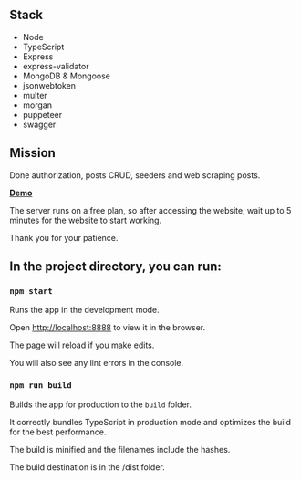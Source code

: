 

## Stack

- Node
- TypeScript
- Express
- express-validator
- MongoDB & Mongoose
- jsonwebtoken
- multer
- morgan
- puppeteer
- swagger

## Mission

Done authorization, posts CRUD,  seeders and web scraping posts.

**[Demo](https://mern-blog-backend.onrender.com/api/api-docs/)**

The server runs on a free plan, so after accessing the website, wait up to 5 minutes for the website to start working. 

Thank you for your patience.

## In the project directory, you can run:

### `npm start`

Runs the app in the development mode.

Open [http://localhost:8888](http://localhost:8888) to view it in the browser.

The page will reload if you make edits.

You will also see any lint errors in the console.

### `npm run build`

Builds the app for production to the `build` folder.

It correctly bundles TypeScript in production mode and optimizes the build for the best performance.

The build is minified and the filenames include the hashes.

The build destination is in the /dist folder.

